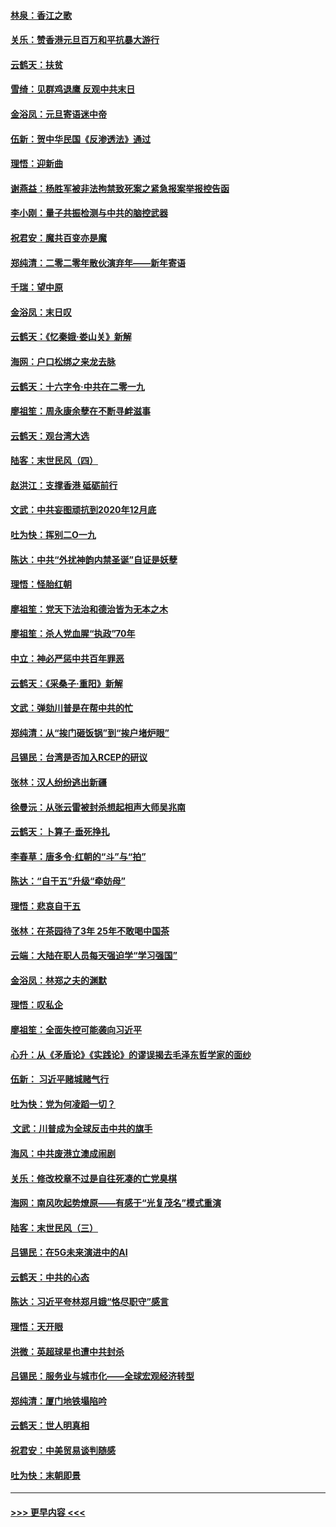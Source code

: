 #### [林泉：香江之歌](../pages/nsc993/n11764415.md?t=01031401) 
#### [关乐：赞香港元旦百万和平抗暴大游行](../pages/nsc993/n11764382.md?t=01031401) 
#### [云鹤天：扶贫](../pages/nsc993/n11764245.md?t=01031401) 
#### [雪绮：见群鸡退鹰  反观中共末日](../pages/nsc993/n11762112.md?t=01031401) 
#### [金浴凤：元旦寄语迷中帝](../pages/nsc993/n11761788.md?t=01031401) 
#### [伍新：贺中华民国《反渗透法》通过](../pages/nsc993/n11761994.md?t=01031401) 
#### [理悟：迎新曲](../pages/nsc993/n11761152.md?t=01031401) 
#### [谢燕益：杨胜军被非法拘禁致死案之紧急报案举报控告函](../pages/nsc993/n11756134.md?t=01031401) 
#### [李小刚：量子共振检测与中共的脑控武器](../pages/nsc993/n11754518.md?t=01031401) 
#### [祝君安：魔共百变亦是魔](../pages/nsc993/n11754469.md?t=01031401) 
#### [郑纯清：二零二零年散伙演弃年——新年寄语](../pages/nsc993/n11754195.md?t=01031401) 
#### [千瑞：望中原](../pages/nsc993/n11754159.md?t=01031401) 
#### [金浴凤：末日叹](../pages/nsc993/n11752359.md?t=01031401) 
#### [云鹤天：《忆秦娥‧娄山关》新解](../pages/nsc993/n11752348.md?t=01031401) 
#### [海网：户口松绑之来龙去脉](../pages/nsc993/n11752328.md?t=01031401) 
#### [云鹤天：十六字令‧中共在二零一九](../pages/nsc993/n11752305.md?t=01031401) 
#### [廖祖笙：周永康余孽在不断寻衅滋事](../pages/nsc993/n11751013.md?t=01031401) 
#### [云鹤天：观台湾大选](../pages/nsc993/n11751007.md?t=01031401) 
#### [陆客：末世民风（四）](../pages/nsc993/n11749203.md?t=01031401) 
#### [赵洪江：支撑香港 砥砺前行](../pages/nsc993/n11748482.md?t=01031401) 
#### [文武：中共妄图顽抗到2020年12月底](../pages/nsc993/n11748446.md?t=01031401) 
#### [吐为快：挥别二O一九](../pages/nsc993/n11748411.md?t=01031401) 
#### [陈达：中共“外扰神韵内禁圣诞”自证是妖孽](../pages/nsc993/n11748226.md?t=01031401) 
#### [理悟：怪胎红朝](../pages/nsc993/n11748206.md?t=01031401) 
#### [廖祖笙：党天下法治和德治皆为无本之木](../pages/nsc993/n11748135.md?t=01031401) 
#### [廖祖笙：杀人党血腥“执政”70年](../pages/nsc993/n11745144.md?t=01031401) 
#### [中立：神必严惩中共百年罪恶](../pages/nsc993/n11744970.md?t=01031401) 
#### [云鹤天：《采桑子‧重阳》新解](../pages/nsc993/n11744948.md?t=01031401) 
#### [文武：弹劾川普是在帮中共的忙](../pages/nsc993/n11744758.md?t=01031401) 
#### [郑纯清：从“挨门砸饭锅”到“挨户堵炉眼”](../pages/nsc993/n11744745.md?t=01031401) 
#### [吕锡民：台湾是否加入RCEP的研议](../pages/nsc993/n11744701.md?t=01031401) 
#### [张林：汉人纷纷逃出新疆](../pages/nsc993/n11743530.md?t=01031401) 
#### [徐曼沅：从张云雷被封杀想起相声大师吴兆南](../pages/nsc993/n11741816.md?t=01031401) 
#### [云鹤天：卜算子‧垂死挣扎](../pages/nsc993/n11739956.md?t=01031401) 
#### [李春草：唐多令‧红朝的“斗”与“拍”](../pages/nsc993/n11739830.md?t=01031401) 
#### [陈达：“自干五”升级“牵妨母”](../pages/nsc993/n11739724.md?t=01031401) 
#### [理悟：悲哀自干五](../pages/nsc993/n11739547.md?t=01031401) 
#### [张林：在茶园待了3年 25年不敢喝中国茶](../pages/nsc993/n11739240.md?t=01031401) 
#### [云端：大陆在职人员每天强迫学“学习强国”](../pages/nsc993/n11738735.md?t=01031401) 
#### [金浴凤：林郑之夫的渊默](../pages/nsc993/n11737735.md?t=01031401) 
#### [理悟：叹私企](../pages/nsc993/n11737715.md?t=01031401) 
#### [廖祖笙：全面失控可能袭向习近平](../pages/nsc993/n11737704.md?t=01031401) 
#### [心升：从《矛盾论》《实践论》的谬误揭去毛泽东哲学家的面纱](../pages/nsc993/n11736962.md?t=01031401) 
#### [伍新： 习近平赌城赌气行](../pages/nsc993/n11736929.md?t=01031401) 
#### [吐为快：党为何凌蹈一切？](../pages/nsc993/n11736915.md?t=01031401) 
#### [ 文武：川普成为全球反击中共的旗手](../pages/nsc993/n11736882.md?t=01031401) 
#### [海风：中共废港立澳成闹剧](../pages/nsc993/n11735857.md?t=01031401) 
#### [关乐：修改校章不过是自往死凑的亡党臭棋](../pages/nsc993/n11735097.md?t=01031401) 
#### [海网：南风吹起势燎原——有感于“光复茂名”模式重演](../pages/nsc993/n11732308.md?t=01031401) 
#### [陆客：末世民风（三）](../pages/nsc993/n11732211.md?t=01031401) 
#### [吕锡民：在5G未来演进中的AI](../pages/nsc993/n11730010.md?t=01031401) 
#### [云鹤天：中共的心态](../pages/nsc993/n11729906.md?t=01031401) 
#### [陈达：习近平夸林郑月娥“恪尽职守”感言](../pages/nsc993/n11729881.md?t=01031401) 
#### [理悟：天开眼](../pages/nsc993/n11729699.md?t=01031401) 
#### [洪微：英超球星也遭中共封杀](../pages/nsc993/n11727243.md?t=01031401) 
#### [吕锡民：服务业与城市化——全球宏观经济转型](../pages/nsc993/n11725845.md?t=01031401) 
#### [郑纯清：厦门地铁塌陷吟](../pages/nsc993/n11725813.md?t=01031401) 
#### [云鹤天：世人明真相](../pages/nsc993/n11725621.md?t=01031401) 
#### [祝君安：中美贸易谈判随感](../pages/nsc993/n11725609.md?t=01031401) 
#### [吐为快：末朝即景](../pages/nsc993/n11723365.md?t=01031401) 

----
#### [ >>> 更早内容 <<< ](../indexes/nsc993-earlier.md)
